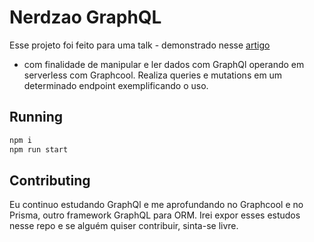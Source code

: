 
# Nerdzao GraphQL
Esse projeto foi feito para uma talk - demonstrado nesse [artigo](https://vitorpiovezam.ninja/blog/GraphQl-with-Graphcool)
- com finalidade de manipular e ler dados com GraphQl operando em serverless com Graphcool.
Realiza queries e mutations em um determinado endpoint exemplificando o uso. 

## Running

```bash
npm i
npm run start
```
## Contributing
Eu continuo estudando GraphQl e me aprofundando no Graphcool e no Prisma, outro framework GraphQL para ORM. Irei expor esses estudos nesse repo e se alguém quiser contribuir, sinta-se livre.
